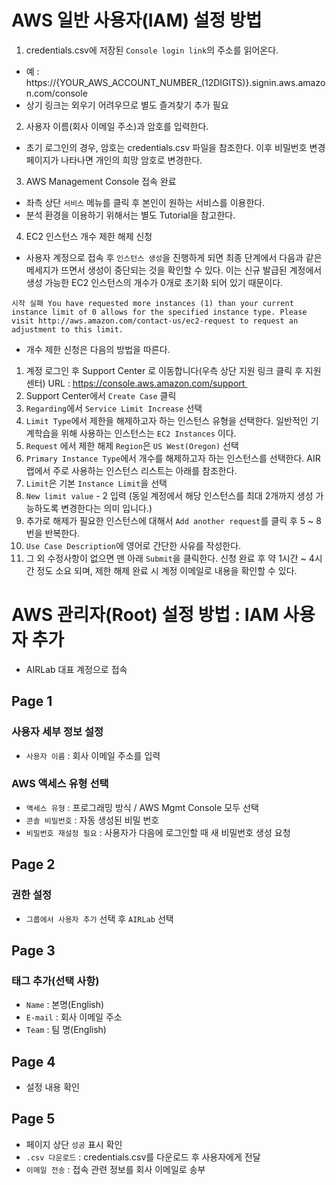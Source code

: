# AWS 일반 사용자(IAM) 설정 방법

1. credentials.csv에 저장된 `Console login link`의 주소를 읽어온다.
 - 예 : https://{YOUR_AWS_ACCOUNT_NUMBER_(12DIGITS)}.signin.aws.amazon.com/console
 - 상기 링크는 외우기 어려우므로 별도 즐겨찾기 추가 필요

2. 사용자 이름(회사 이메일 주소)과 암호를 입력한다.
 - 초기 로그인의 경우, 암호는 credentials.csv 파일을 참조한다. 이후 비밀번호 변경 페이지가 나타나면 개인의 희망 암호로 변경한다.

3. AWS Management Console 접속 완료
 - 좌측 상단 `서비스` 메뉴를 클릭 후 본인이 원하는 서비스를 이용한다.
 - 분석 환경을 이용하기 위해서는 별도 Tutorial을 참고한다.

4. EC2 인스턴스 개수 제한 해제 신청
 - 사용자 계정으로 접속 후 `인스턴스 생성`을 진행하게 되면 최종 단계에서 다음과 같은 메세지가 뜨면서 생성이 중단되는 것을 확인할 수 있다. 이는 신규 발급된 계정에서 생성 가능한 EC2 인스턴스의 개수가 0개로 초기화 되어 있기 때문이다.

`시작 실패
You have requested more instances (1) than your current instance limit of 0 allows for the specified instance type. Please visit http://aws.amazon.com/contact-us/ec2-request to request an adjustment to this limit.`

 - 개수 제한 신청은 다음의 방법을 따른다.

  1. 계정 로그인 후 Support Center 로 이동합니다(우측 상단 지원 링크 클릭 후 지원센터) URL : https://console.aws.amazon.com/support 
  2. Support Center에서 `Create Case` 클릭 
  3. `Regarding`에서 `Service Limit Increase` 선택 
  4. `Limit Type`에서 제한을 해제하고자 하는 인스턴스 유형을 선택한다. 일반적인 기계학습을 위해 사용하는 인스턴스는 `EC2 Instances` 이다.
  5. `Request` 에서 제한 해제 `Region`은 `US West(Oregon)` 선택
  6. `Primary Instance Type`에서 개수를 해제하고자 하는 인스턴스를 선택한다. AIR랩에서 주로 사용하는 인스턴스 리스트는 아래를 참조한다.
  7. `Limit`은 기본 `Instance Limit`을 선택
  8. `New limit value` - 2 입력 (동일 계정에서 해당 인스턴스를 최대 2개까지 생성 가능하도록 변경한다는 의미 입니다.)
  9. 추가로 해제가 필요한 인스턴스에 대해서 `Add another request`를 클릭 후 5 ~ 8번을 반복한다.
  10. `Use Case Description`에 영어로 간단한 사유를 작성한다.
  11. 그 외 수정사항이 없으면 맨 아래 `Submit`을 클릭한다. 신청 완료 후 약 1시간 ~ 4시간 정도 소요 되며, 제한 해제 완료 시 계정 이메일로 내용을 확인할 수 있다.


# AWS 관리자(Root) 설정 방법 : IAM 사용자 추가
- AIRLab 대표 계정으로 접속

## Page 1

### 사용자 세부 정보 설정
- `사용자 이름` : 회사 이메일 주소를 입력

### AWS 액세스 유형 선택
- `액세스 유형` : 프로그래밍 방식 / AWS Mgmt Console 모두 선택
- `콘솔 비밀번호` : 자동 생성된 비밀 번호
- `비밀번호 재설정 필요` : 사용자가 다음에 로그인할 때 새 비밀번호 생성 요청

## Page 2

### 권한 설정
- `그룹에서 사용자 추가` 선택 후 `AIRLab` 선택

## Page 3

### 태그 추가(선택 사항)
- `Name` : 본명(English)
- `E-mail` : 회사 이메일 주소
- `Team` : 팀 명(English)

## Page 4
- 설정 내용 확인

## Page 5
- 페이지 상단 `성공` 표시 확인
- `.csv 다운로드` : credentials.csv를 다운로드 후 사용자에게 전달
- `이메일 전송` : 접속 관련 정보를 회사 이메일로 송부


